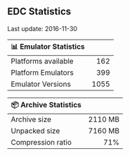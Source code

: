 ## EDC Statistics

Last update: 2016-11-30

| :bar_chart: Emulator Statistics | |
|:-----|------:|
| Platforms available | 162 |
| Platform Emulators | 399 |
| Emulator Versions  | 1055 |

| :package: Archive Statistics | |
|:-----|------:|
| Archive size | 2110 MB |
| Unpacked size | 7160 MB |
| Compression ratio | 71% |
